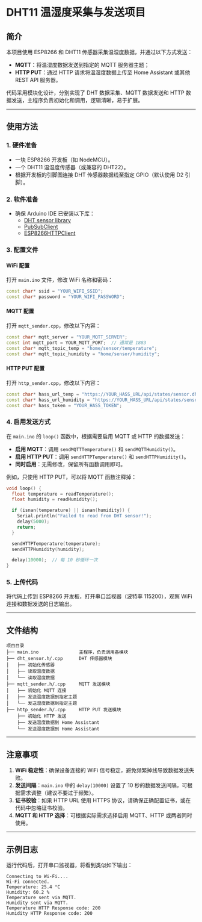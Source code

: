 
# DHT11 温湿度采集与发送项目

## 简介

本项目使用 ESP8266 和 DHT11 传感器采集温湿度数据，并通过以下方式发送：  
- **MQTT**：将温湿度数据发送到指定的 MQTT 服务器主题；  
- **HTTP PUT**：通过 HTTP 请求将温湿度数据上传至 Home Assistant 或其他 REST API 服务器。

代码采用模块化设计，分别实现了 DHT 数据采集、MQTT 数据发送和 HTTP 数据发送，主程序负责初始化和调用，逻辑清晰，易于扩展。

---

## 使用方法

### 1. 硬件准备  
- 一块 ESP8266 开发板（如 NodeMCU）。  
- 一个 DHT11 温湿度传感器（或兼容的 DHT22）。  
- 根据开发板的引脚图连接 DHT 传感器数据线至指定 GPIO（默认使用 D2 引脚）。  

### 2. 软件准备  
- 确保 Arduino IDE 已安装以下库：  
  - [DHT sensor library](https://github.com/adafruit/DHT-sensor-library)  
  - [PubSubClient](https://github.com/knolleary/pubsubclient)  
  - [ESP8266HTTPClient](https://arduino-esp8266.readthedocs.io/en/latest/)  

### 3. 配置文件

#### WiFi 配置  
打开 `main.ino` 文件，修改 WiFi 名称和密码：  
```cpp
const char* ssid = "YOUR_WIFI_SSID";
const char* password = "YOUR_WIFI_PASSWORD";
```

#### MQTT 配置  
打开 `mqtt_sender.cpp`，修改以下内容：  
```cpp
const char* mqtt_server = "YOUR_MQTT_SERVER";
const int mqtt_port = YOUR_MQTT_PORT;  // 通常是 1883
const char* mqtt_topic_temp = "home/sensor/temperature";
const char* mqtt_topic_humidity = "home/sensor/humidity";
```

#### HTTP PUT 配置  
打开 `http_sender.cpp`，修改以下内容：  
```cpp
const char* hass_url_temp = "https://YOUR_HASS_URL/api/states/sensor.dht_temperature";
const char* hass_url_humidity = "https://YOUR_HASS_URL/api/states/sensor.dht_humidity";
const char* hass_token = "YOUR_HASS_TOKEN";
```

### 4. 启用发送方式  
在 `main.ino` 的 `loop()` 函数中，根据需要启用 MQTT 或 HTTP 的数据发送：  
- **启用 MQTT**：调用 `sendMQTTTemperature()` 和 `sendMQTTHumidity()`。  
- **启用 HTTP PUT**：调用 `sendHTTPTemperature()` 和 `sendHTTPHumidity()`。  
- **同时启用**：无需修改，保留所有函数调用即可。  

例如，只使用 HTTP PUT，可以将 MQTT 函数注释掉：  
```cpp
void loop() {
  float temperature = readTemperature();
  float humidity = readHumidity();

  if (isnan(temperature) || isnan(humidity)) {
    Serial.println("Failed to read from DHT sensor!");
    delay(5000);
    return;
  }

  sendHTTPTemperature(temperature);
  sendHTTPHumidity(humidity);

  delay(10000);  // 每 10 秒循环一次
}
```

### 5. 上传代码  
将代码上传到 ESP8266 开发板，打开串口监视器（波特率 115200），观察 WiFi 连接和数据发送的日志输出。

---

## 文件结构

```
项目目录
├── main.ino               主程序，负责调用各模块
├── dht_sensor.h/.cpp      DHT 传感器模块
│   ├── 初始化传感器
│   ├── 读取温度数据
│   └── 读取湿度数据
├── mqtt_sender.h/.cpp     MQTT 发送模块
│   ├── 初始化 MQTT 连接
│   ├── 发送温度数据到指定主题
│   └── 发送湿度数据到指定主题
├── http_sender.h/.cpp     HTTP PUT 发送模块
    ├── 初始化 HTTP 发送
    ├── 发送温度数据到 Home Assistant
    └── 发送湿度数据到 Home Assistant
```

---

## 注意事项

1. **WiFi 稳定性**：确保设备连接的 WiFi 信号稳定，避免频繁掉线导致数据发送失败。  
2. **发送间隔**：`main.ino` 中的 `delay(10000)` 设置了 10 秒的数据发送间隔，可根据需求调整（建议不要过于频繁）。  
3. **证书校验**：如果 HTTP URL 使用 HTTPS 协议，请确保正确配置证书，或在代码中忽略证书校验。  
4. **MQTT 和 HTTP 选择**：可根据实际需求选择启用 MQTT、HTTP 或两者同时使用。  

---

## 示例日志

运行代码后，打开串口监视器，将看到类似如下输出：  
```
Connecting to Wi-Fi....
Wi-Fi connected.
Temperature: 25.4 °C
Humidity: 60.2 %
Temperature sent via MQTT.
Humidity sent via MQTT.
Temperature HTTP Response code: 200
Humidity HTTP Response code: 200
```
